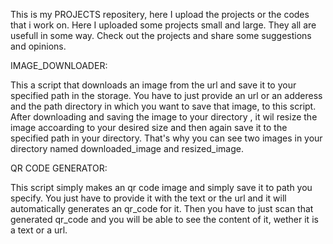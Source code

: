 This is my PROJECTS repositery, here I upload the projects or the codes that i work on. 
Here I uploaded some projects small and large. They all are usefull in some way. 
Check out the projects and share some suggestions and opinions.



IMAGE_DOWNLOADER: 

This a script that downloads an image from the url and save it to your specified path in the storage.
You have to just provide an url or an adderess and the path directory in which you want to save that image, to this script.
After downloading and saving the image to your directory , it wil resize the image accoarding to your desired size and then again save it to the specified path in your directory.
That's why you can see two images in your directory named downloaded_image and resized_image.


QR CODE GENERATOR:

This script simply makes an qr code image and simply save it to path you specify.
You just have to provide it with the text or the url and it will automatically generates an qr_code for it.
Then you have to just scan that generated qr_code and you will be able to see the content of it, wether it is a text or a url.



